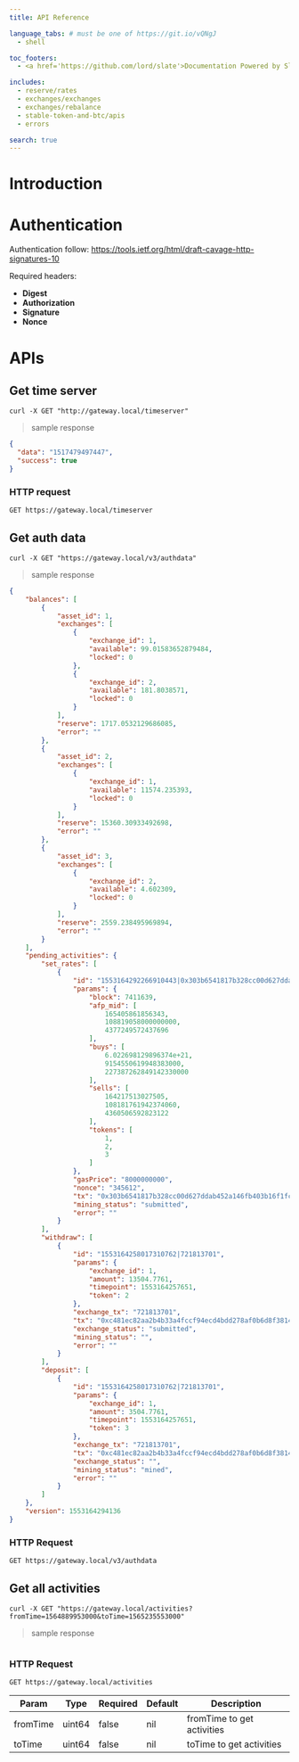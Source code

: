 ```yaml
---
title: API Reference

language_tabs: # must be one of https://git.io/vQNgJ
  - shell

toc_footers:
  - <a href='https://github.com/lord/slate'>Documentation Powered by Slate</a>

includes:
  - reserve/rates
  - exchanges/exchanges
  - exchanges/rebalance
  - stable-token-and-btc/apis
  - errors

search: true
---
```


# Introduction

# Authentication
Authentication follow: https://tools.ietf.org/html/draft-cavage-http-signatures-10

Required headers:

- **Digest**
- **Authorization**
- **Signature**
- **Nonce**

# APIs

## Get time server

```shell
curl -X GET "http://gateway.local/timeserver"
```

> sample response

```json
{
  "data": "1517479497447",
  "success": true
}
```

### HTTP request

`GET https://gateway.local/timeserver`

## Get auth data

```shell
curl -X GET "https://gateway.local/v3/authdata"
```

> sample response

```json
{
    "balances": [
        {
            "asset_id": 1,
            "exchanges": [
                {
                    "exchange_id": 1,
                    "available": 99.01583652879484,
                    "locked": 0
                },
                {
                    "exchange_id": 2,
                    "available": 181.8038571,
                    "locked": 0
                }
            ],
            "reserve": 1717.0532129686085,
            "error": ""
        },
        {
            "asset_id": 2,
            "exchanges": [
                {
                    "exchange_id": 1,
                    "available": 11574.235393,
                    "locked": 0
                }
            ],
            "reserve": 15360.30933492698,
            "error": ""
        },
        {
            "asset_id": 3,
            "exchanges": [
                {
                    "exchange_id": 2,
                    "available": 4.602309,
                    "locked": 0
                }
            ],
            "reserve": 2559.238495969894,
            "error": ""
        }
    ],
    "pending_activities": {
        "set_rates": [
            {
                "id": "1553164292266910443|0x303b6541817b328cc00d627ddab452a146fb403b16f1fc6a8db6e36216fe54ab",
                "params": {
                    "block": 7411639,
                    "afp_mid": [
                        165405861856343,
                        108819058000000000,
                        4377249572437696
                    ],
                    "buys": [
                        6.022698129896374e+21,
                        9154550619948383000,
                        227387262849142330000
                    ],
                    "sells": [
                        164217513027505,
                        108181761942374060,
                        4360506592823122
                    ],
                    "tokens": [
                        1,
                        2,
                        3
                    ]
                },
                "gasPrice": "8000000000",
                "nonce": "345612",
                "tx": "0x303b6541817b328cc00d627ddab452a146fb403b16f1fc6a8db6e36216fe54ab",
                "mining_status": "submitted",
                "error": ""
            }
        ],
        "withdraw": [
            {
                "id": "1553164258017310762|721813701",
                "params": {
                    "exchange_id": 1,
                    "amount": 13504.7761,
                    "timepoint": 1553164257651,
                    "token": 2
                },
                "exchange_tx": "721813701",
                "tx": "0xc481ec82aa2b4b33a4fccf94ecd4bdd278af0b6d8f381463ba934bf6d66880e9",
                "exchange_status": "submitted",
                "mining_status": "",
                "error": ""
            }
        ],
        "deposit": [
            {
                "id": "1553164258017310762|721813701",
                "params": {
                    "exchange_id": 1,
                    "amount": 3504.7761,
                    "timepoint": 1553164257651,
                    "token": 3
                },
                "exchange_tx": "721813701",
                "tx": "0xc481ec82aa2b4b33a4fccf94ecd4bdd278af0b6d8f381463ba934bf6d66880e9",
                "exchange_status": "",
                "mining_status": "mined",
                "error": ""
            }
        ]
    },
    "version": 1553164294136
}
```

### HTTP Request

`GET https://gateway.local/v3/authdata`

## Get all activities

```shell
curl -X GET "https://gateway.local/activities?fromTime=1564889953000&toTime=1565235553000"
```

> sample response

```json
```

### HTTP Request

`GET https://gateway.local/activities`

Param | Type | Required | Default | Description
----- | ---- | -------- | ------- | -----------
fromTime | uint64 | false | nil | fromTime to get activities
toTime | uint64 | false | nil | toTime to get activities
